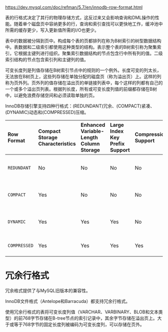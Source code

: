 https://dev.mysql.com/doc/refman/5.7/en/innodb-row-format.html

表的行格式决定了其行的物理存储方式，这反过来又会影响查询和DML操作的性能。随着单个磁盘页中容纳更多的行，查询和索引查找可以更快地工作，缓冲池中所需的缓存更少，写入更新值所需的I/O也更少。

表中的数据被分隔到页中。构成每个表的页都排列在称为B树索引的树型数据结构中。表数据和二级索引都使用这种类型的结构。表示整个表的B树索引称为聚集索引，它根据主键列进行组织。聚集索引数据结构的节点包含行中所有列的值。二级索引结构的节点包含索引列和主键列的值。

可变长度列是列值存储在B树索引节点中的规则的一个例外。长度可变的列太长，无法放在B树页上，这些列存储在单独分配的磁盘页（称为溢出页）上。这样的列称为页外列。页外列的值存储在溢出页的单链接列表中，每个这样的列都有自己的一个或多个溢出页列表。根据列长度，所有或可变长度列值的前缀都存储在B树中，以避免浪费存储空间和必须读取单独的页。

InnoDB存储引擎支持四种行格式：(REDUNDANT)冗余、(COMPACT)紧凑、(DYNAMIC)动态和(COMPRESSED)压缩。

| Row Format   | Compact Storage Characteristics | Enhanced Variable-Length Column Storage | Large Index Key Prefix Support | Compression Support | Supported Tablespace Types      | Required File Format  |
| :----------- | :------------------------------ | :-------------------------------------- | :----------------------------- | :------------------ | :------------------------------ | :-------------------- |
| `REDUNDANT`  | No                              | No                                      | No                             | No                  | system, file-per-table, general | Antelope or Barracuda |
| `COMPACT`    | Yes                             | No                                      | No                             | No                  | system, file-per-table, general | Antelope or Barracuda |
| `DYNAMIC`    | Yes                             | Yes                                     | Yes                            | No                  | system, file-per-table, general | Barracuda             |
| `COMPRESSED` | Yes                             | Yes                                     | Yes                            | Yes                 | file-per-table, general         | Barracuda             |

# 冗余行格式

冗余格式提供了与MySQL旧版本的兼容性。

InnoDB文件格式（Antelope和Barracuda）都支持冗余行格式。

使用冗余行格式的表将可变长度列值（VARCHAR、VARBINARY、BLOB和文本类型）的前768字节存储在B-tree节点的索引记录中，其余字节存储在溢出页上。大于或等于768字节的固定长度列被编码为可变长度列，可以存储在页外。





























